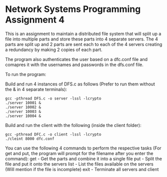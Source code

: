 # Network Systems Programming Assignment 4

This is an assignment to maintain a distributed file system that will split up a file into multiple parts and store these parts into 4 separate servers. The 4 parts are split up and 2 parts are sent each to each of the 4 servers creating a redundancy by making 2 copies of each part.

The program also authenticates the user based on a dfc.conf file and comapres it with the usernames and passwords in the dfs.conf file.

To run the program:

Build and run 4 instances of DFS.c as follows (Prefer to run them without the & in 4 separate terminals):

```
gcc -pthread DFS.c -o server -lssl -lcrypto
./server 10001 &
./server 10002 &
./server 10003 &
./server 10004 &
```

Build and run the client with the following (inside the client folder):

```
gcc -pthread DFC.c -o client -lssl -lcrypto
./cleint 8000 dfc.conf
```

You can use the following 4 commands to perform the respective tasks (For get and put, the program will prompt for the filename after you enter the command):
get - Get the parts and combine it into a single file
put - Split the file and put it onto the servers
list - List the files available on the servers (Will mention if the file is incomplete)
exit - Terminate all servers and client

